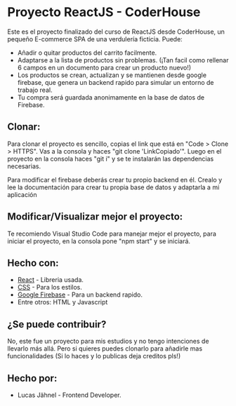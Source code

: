 # Proyecto ReactJS - CoderHouse

Este es el proyecto finalizado del curso de ReactJS desde CoderHouse, un pequeño E-commerce SPA de una verdulería ficticia.
Puede:

- Añadir o quitar productos del carrito facilmente.
- Adaptarse a la lista de productos sin problemas. (¡Tan facil como rellenar 6 campos en un documento para crear un producto nuevo!)
- Los productos se crean, actualizan y se mantienen desde google firebase, que genera un backend rapido para simular un entorno de trabajo real.
- Tu compra será guardada anonimamente en la base de datos de Firebase.

## Clonar:

Para clonar el proyecto es sencillo, copias el link que está en "Code > Clone > HTTPS".
Vas a la consola y haces "git clone 'LinkCopiado'".
Luego en el proyecto en la consola haces "git i" y se te instalarán las dependencias necesarias.

Para modificar el firebase deberás crear tu propio backend en él.
Crealo y lee la documentación para crear tu propia base de datos y adaptarla a mi aplicación

## Modificar/Visualizar mejor el proyecto:

Te recomiendo Visual Studio Code para manejar mejor el proyecto, para iniciar el proyecto, en la consola pone "npm start" y se iniciará.

## Hecho con:

- [React](https://reactjs.org/) - Libreria usada.
- [CSS](https://developer.mozilla.org/es/docs/Web/CSS) - Para los estilos.
- [Google Firebase](https://console.firebase.google.com/u/0/?hl=es-419) - Para un backend rapido.
- Entre otros: HTML y Javascript

## ¿Se puede contribuir?

No, este fue un proyecto para mis estudios y no tengo intenciones de llevarlo más allá.
Pero si quieres puedes clonarlo para añadirle mas funcionalidades (Si lo haces y lo publicas deja creditos pls!)

## Hecho por:

- Lucas Jähnel - Frontend Developer.